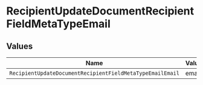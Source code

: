 # RecipientUpdateDocumentRecipientFieldMetaTypeEmail


## Values

| Name                                                      | Value                                                     |
| --------------------------------------------------------- | --------------------------------------------------------- |
| `RecipientUpdateDocumentRecipientFieldMetaTypeEmailEmail` | email                                                     |